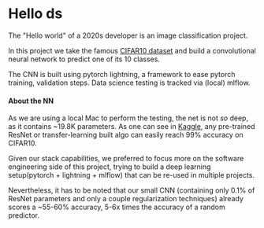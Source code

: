 # Hello ds

The "Hello world" of a 2020s developer is an image classification project.

In this project we take the famous [CIFAR10 dataset](https://www.cs.toronto.edu/~kriz/cifar.html)
and build a convolutional neural network to predict one of its 10 classes.

The CNN is built using pytorch lightning, a framework to ease pytorch training, validation steps.
Data science testing is tracked via (local) mlflow.

#### About the NN
As we are using a local Mac to perform the testing, the net is not *so* deep, as it contains ~19.8K parameters.
As one can see in [Kaggle](https://www.kaggle.com/competitions/cifar-10/discussion), any pre-trained ResNet
or transfer-learning built algo can easily reach 99% accuracy on CIFAR10.

Given our stack capabilities, we preferred to focus more on the software engineering side of this project,
trying to build a deep learning setup(pytorch + lightning + mlflow) that can be re-used in multiple projects.

Nevertheless, it has to be noted that our small CNN (containing only 0.1% of ResNet parameters and only
a couple regularization techniques) already scores a ~55-60% accuracy, 5-6x times the accuracy of a random
predictor.
